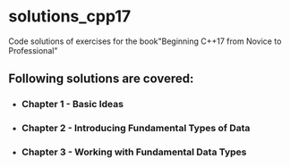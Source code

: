 # solutions_cpp17
Code solutions of exercises for the book"Beginning C++17 from Novice to Professional"

## Following solutions are covered:
+ ### Chapter 1 - Basic Ideas
+ ### Chapter 2 - Introducing Fundamental Types of Data
+ ### Chapter 3 - Working with Fundamental Data Types